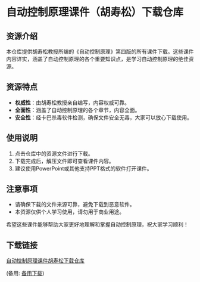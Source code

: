 # 自动控制原理课件（胡寿松）下载仓库

## 资源介绍

本仓库提供胡寿松教授所编的《自动控制原理》第四版的所有课件下载。这些课件内容详实，涵盖了自动控制原理的各个重要知识点，是学习自动控制原理的绝佳资源。

## 资源特点

- **权威性**：由胡寿松教授亲自编写，内容权威可靠。
- **全面性**：涵盖了自动控制原理的各个章节，内容全面。
- **安全性**：经卡巴杀毒软件检测，确保文件安全无毒，大家可以放心下载使用。

## 使用说明

1. 点击仓库中的资源文件进行下载。
2. 下载完成后，解压文件即可查看课件内容。
3. 建议使用PowerPoint或其他支持PPT格式的软件打开课件。

## 注意事项

- 请确保下载的文件来源可靠，避免下载到恶意软件。
- 本资源仅供个人学习使用，请勿用于商业用途。

希望这些课件能够帮助大家更好地理解和掌握自动控制原理，祝大家学习顺利！

## 下载链接
[自动控制原理课件胡寿松下载仓库](https://pan.quark.cn/s/a3ba7e9e836e) 

(备用: [备用下载](https://pan.baidu.com/s/1GAOCfJdIdvNimgo0ezjLvQ?pwd=6uc4))
